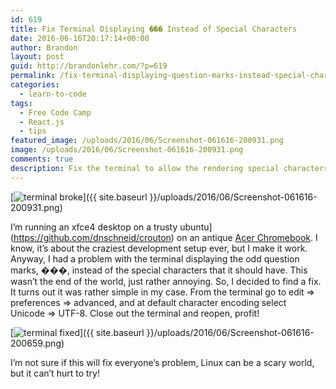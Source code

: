 ```yaml
---
id: 619
title: Fix Terminal Displaying ��� Instead of Special Characters
date: 2016-06-16T20:17:14+00:00
author: Brandon
layout: post
guid: http://brandonlehr.com/?p=619
permalink: /fix-terminal-displaying-question-marks-instead-special-characters/
categories:
  - learn-to-code
tags:
  - Free Code Camp
  - React.js
  - tips
featured_image: /uploads/2016/06/Screenshot-061616-200931.png
image: /uploads/2016/06/Screenshot-061616-200931.png
comments: true
description: Fix the terminal to allow the rendering special characters
---
```



[<img class="" src="{{ site.baseurl }}/uploads/2016/06/Screenshot-061616-200931.png?fit=640%2C413" alt="terminal broke" srcset="{{ site.baseurl }}/uploads/2016/06/Screenshot-061616-200931.png?w=819 819w, {{ site.baseurl }}/uploads/2016/06/Screenshot-061616-200931.png?resize=300%2C194 300w" sizes="(max-width: 640px) 100vw, 640px" data-recalc-dims="1" />]({{ site.baseurl }}/uploads/2016/06/Screenshot-061616-200931.png)

I&#8217;m running an xfce4 desktop on a trusty ubuntu](https://github.com/dnschneid/crouton) on an antique [Acer Chromebook](http://www.pcworld.com/article/2046477/review-acers-c710-2457-chromebook-is-a-basic-bargain-browsing-machine.html). I know, it&#8217;s about the craziest development setup ever, but I make it work. Anyway, I had a problem with the terminal displaying the odd question marks, ���, instead of the special characters that it should have. This wasn&#8217;t the end of the world, just rather annoying. So, I decided to find a fix. It turns out it was rather simple in my case. From the terminal go to edit => preferences => advanced, and at default character encoding select Unicode => UTF-8. Close out the terminal and reopen, profit!

[<img class="" src="{{ site.baseurl }}/uploads/2016/06/Screenshot-061616-200659.png?fit=640%2C434" alt="terminal fixed" srcset="{{ site.baseurl }}/uploads/2016/06/Screenshot-061616-200659.png?w=819 819w, {{ site.baseurl }}/uploads/2016/06/Screenshot-061616-200659.png?resize=300%2C203 300w" sizes="(max-width: 640px) 100vw, 640px" data-recalc-dims="1" />]({{ site.baseurl }}/uploads/2016/06/Screenshot-061616-200659.png)

I&#8217;m not sure if this will fix everyone&#8217;s problem, Linux can be a scary world, but it can&#8217;t hurt to try!

&nbsp;
